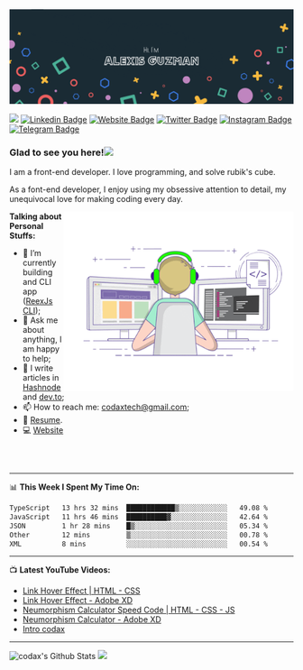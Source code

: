 <a href="https://codax.vercel.app/" target="_blank">
  <img alt="Codax image" src="https://github.com/a12989x/a12989x/blob/master/GitHubHeader.png?raw=true" />
</a>

![](https://visitor-badge.glitch.me/badge?page_id=a12989x.a12989x)
[![Linkedin Badge](https://img.shields.io/badge/-LinkedIn-0e76a8?style=flat-square&logo=Linkedin&logoColor=white)](https://linkedin.com/in/codax/)
[![Website Badge](https://img.shields.io/badge/Website-3b5998?style=flat-square&logo=google-chrome&logoColor=white)](https://notion-blog-five-theta.vercel.app/)
[![Twitter Badge](https://img.shields.io/badge/-Twitter-00acee?style=flat-square&logo=Twitter&logoColor=white)](https://twitter.com/__codax__)
[![Instagram Badge](https://img.shields.io/badge/-Instagram-e4405f?style=flat-square&logo=Instagram&logoColor=white)](https://www.instagram.com/_codax_/)
[![Telegram Badge](https://img.shields.io/badge/-Telegram-0088cc?style=flat-square&logo=Telegram&logoColor=white)](https://t.me/A12989x)

### Glad to see you here!<img src="https://media.giphy.com/media/hvRJCLFzcasrR4ia7z/giphy.gif" width="25px">

I am a front-end developer. I love programming, and solve rubik's cube.

As a font-end developer, I enjoy using my obsessive attention to detail, my unequivocal love for making coding every day.

<img align="right" alt="GIF" src="https://github.com/a12989x/a12989x/blob/master/coding.gif?raw=true" width="408" height="318" />

**Talking about Personal Stuffs:**

<!--- - 👨🏻‍💻 I’m currently working on my personal blog with notion and nextjs; -->
- 🚀 I’m currently building and CLI app ([ReexJs CLI](https://github.com/a12989x/reexjs-cli));
- 💬 Ask me about anything, I am happy to help;
- 📝 I write articles in [Hashnode](https://codax.hashnode.dev/) and [dev.to](https://dev.to/_codax_);
- 📫 How to reach me: codaxtech@gmail.com;
- 📝 [Resume](https://read.cv/codax).
- 💻 [Website](https://codax.vercel.app/)

<br />
<br />

---

📊 **This Week I Spent My Time On:**

<!--START_SECTION:waka-->
```text
TypeScript   13 hrs 32 mins  ████████████▒░░░░░░░░░░░░   49.08 % 
JavaScript   11 hrs 46 mins  ██████████▓░░░░░░░░░░░░░░   42.64 % 
JSON         1 hr 28 mins    █▒░░░░░░░░░░░░░░░░░░░░░░░   05.34 % 
Other        12 mins         ▒░░░░░░░░░░░░░░░░░░░░░░░░   00.78 % 
XML          8 mins          ░░░░░░░░░░░░░░░░░░░░░░░░░   00.54 % 
```
<!--END_SECTION:waka-->

---

📺 **Latest YouTube Videos:**

<!-- YOUTUBE:START -->
- [Link Hover Effect | HTML - CSS](https://www.youtube.com/watch?v=nb5wd62jUh0)
- [Link Hover Effect - Adobe XD](https://www.youtube.com/watch?v=ciC_EjSkWFY)
- [Neumorphism Calculator Speed Code | HTML - CSS - JS](https://www.youtube.com/watch?v=AKU27V5FSF8)
- [Neumorphism Calculator - Adobe XD](https://www.youtube.com/watch?v=bKsegqua680)
- [Intro codax](https://www.youtube.com/watch?v=Qx4UVNXBZlQ)
<!-- YOUTUBE:END -->

---

<p>
  <img height="180em" alt="codax's Github Stats" src="https://github-readme-stats.vercel.app/api?username=a12989x&show_icons=true&hide_border=true&&count_private=true&include_all_commits=true" />
  <img height="180em" src="https://github-readme-stats.vercel.app/api/top-langs/?username=a12989x&show_icons=true&hide_border=true&layout=compact&langs_count=8"/>
</p>
